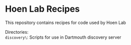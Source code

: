 # Hoen Lab Recipes  

This repository contains recipes for code used by Hoen Lab

Directories:  
`discovery\`: Scripts for use in Dartmouth discovery server
